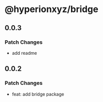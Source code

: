 # @hyperionxyz/bridge

## 0.0.3

### Patch Changes

- add readme

## 0.0.2

### Patch Changes

- feat: add bridge package
